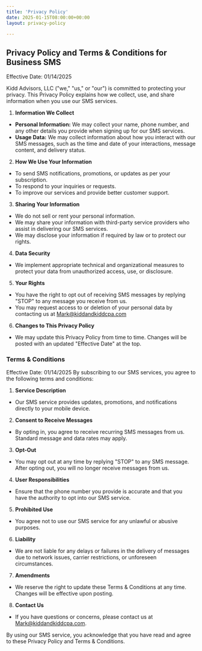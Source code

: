 ```yaml
---
title: 'Privacy Policy'
date: 2025-01-15T08:00:00+00:00
layout: privacy-policy

---
```

## Privacy Policy and Terms &amp; Conditions for Business SMS
Effective Date: 01/14/2025

Kidd Advisors, LLC (&quot;we,&quot; &quot;us,&quot; or &quot;our&quot;) is committed to protecting your privacy. This Privacy Policy explains how we collect, use, and share information when you use our SMS services.

1. **Information We Collect**
 - **Personal Information:** We may collect your name, phone number, and any other
details you provide when signing up for our SMS services.
- **Usage Data:** We may collect information about how you interact with our SMS
messages, such as the time and date of your interactions, message content, and
delivery status.

2. **How We Use Your Information**
 - To send SMS notifications, promotions, or updates as per your subscription.
 - To respond to your inquiries or requests.
 - To improve our services and provide better customer support.
3. **Sharing Your Information**
 - We do not sell or rent your personal information.
 - We may share your information with third-party service providers who assist in
delivering our SMS services.
 - We may disclose your information if required by law or to protect our rights.
4. **Data Security**
 - We implement appropriate technical and organizational measures to protect your
data from unauthorized access, use, or disclosure.

5. **Your Rights**
 - You have the right to opt out of receiving SMS messages by replying &quot;STOP&quot; to
any message you receive from us.
 - You may request access to or deletion of your personal data by contacting us at
Mark@kiddandkiddcpa.com
6. **Changes to This Privacy Policy**
 - We may update this Privacy Policy from time to time. Changes will be posted with
an updated &quot;Effective Date&quot; at the top.

### Terms &amp; Conditions

Effective Date: 01/14/2025
By subscribing to our SMS services, you agree to the following terms and conditions:
1. **Service Description**
 - Our SMS service provides updates, promotions, and notifications directly to your
mobile device.

2. **Consent to Receive Messages**
 - By opting in, you agree to receive recurring SMS messages from us. Standard
message and data rates may apply.

3. **Opt-Out**
 - You may opt out at any time by replying &quot;STOP&quot; to any SMS message. After
opting out, you will no longer receive messages from us.

4. **User Responsibilities**
 - Ensure that the phone number you provide is accurate and that you have the
authority to opt into our SMS service.

5. **Prohibited Use**
 - You agree not to use our SMS service for any unlawful or abusive purposes.
6. **Liability**
 - We are not liable for any delays or failures in the delivery of messages due to
network issues, carrier restrictions, or unforeseen circumstances.

7. **Amendments**
 - We reserve the right to update these Terms &amp; Conditions at any time. Changes
will be effective upon posting.

8. **Contact Us**
 - If you have questions or concerns, please contact us at
Mark@kiddandkiddcpa.com.

By using our SMS service, you acknowledge that you have read and agree to these Privacy
Policy and Terms &amp; Conditions.